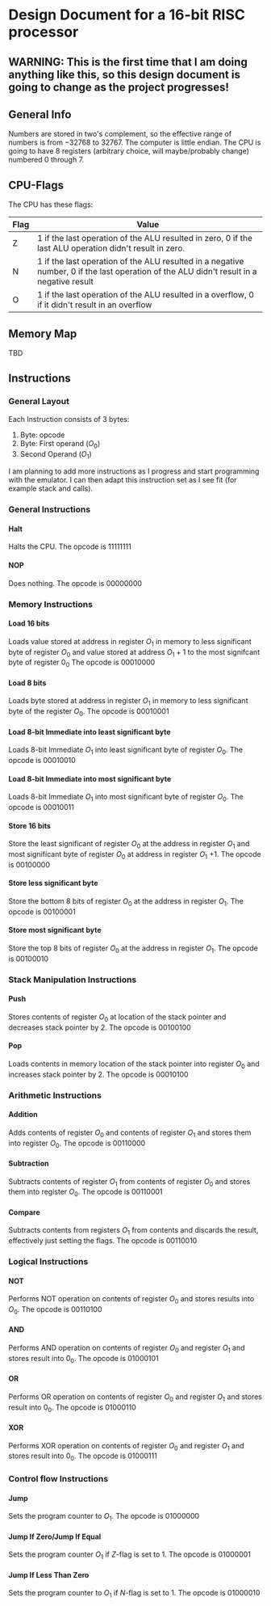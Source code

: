 # **Design Document for a 16-bit RISC processor**

## **WARNING: This is the first time that I am doing anything like this, so this design document is going to change as the project progresses!**

## **General Info**

Numbers are stored in two's complement, so the effective range of numbers is from $-32768$ to $32767$. 
The computer is little endian.
The CPU is going to have 8 registers (arbitrary choice, will maybe/probably change) numbered 0 through 7.

## **CPU-Flags**

The CPU has these flags:

| Flag | Value |
| ---- | ----- |
| Z | 1 if the last operation of the ALU resulted in zero, 0 if the last ALU operation didn't result in zero. |
| N | 1 if the last operation of the ALU resulted in a negative number, 0 if the last operation of the ALU didn't result in a negative result |
| O | 1 if the last operation of the ALU resulted in a overflow, 0 if it didn't result in an overflow |

## **Memory Map**

TBD

## **Instructions**

### **General Layout**

Each Instruction consists of 3 bytes:

1. Byte: opcode
2. Byte: First operand ($O_0$)
3. Second Operand ($O_1$)

I am planning to add more instructions as I progress and start programming with the emulator. I can then adapt this instruction set as I see fit (for example stack and calls).

### **General Instructions**

#### **Halt**

Halts the CPU. The opcode is $1111 1111$

#### **NOP**

Does nothing. The opcode is $0000 0000$

### **Memory Instructions**

#### **Load 16 bits**

Loads value stored at address in register $O_1$ in memory to less significant byte of register $O_0$ and value stored at address $O_1 + 1$ to the most signifcant byte of register $0_0$ The opcode is $0001 0000$

#### **Load 8 bits**
Loads byte stored at address in register $O_1$ in memory to less significant byte of the register $O_0$. The opcode is $0001 0001$

#### **Load 8-bit Immediate into least significant byte**
Loads 8-bit Immediate $O_1$ into least significant byte of register $O_0$. The opcode is $0001 0010$

#### **Load 8-bit Immediate into most significant byte**
Loads 8-bit Immediate $O_1$ into most significant byte of register $O_0$. The opcode is $0001 0011$

#### **Store 16 bits**
Store the least significant of register $O_0$ at the address in register $O_1$ and most significant byte of register $O_0$ at address in register $O_1$ $+1$. The opcode is $0010 0000$

#### **Store less significant byte**
Store the bottom 8 bits of register $O_0$ at the address in register $O_1$. The opcode is $0010 0001$

#### **Store most significant byte**
Store the top 8 bits of register $O_0$ at the address in register $O_1$. The opcode is $0010 0010$

### **Stack Manipulation Instructions**
#### **Push**
Stores contents of register $O_0$ at location of the stack pointer and decreases stack pointer by 2. The opcode is $0010 0100$

#### **Pop**
Loads contents in memory location of the stack pointer into register $O_0$ and increases stack pointer by 2. The opcode is $0001 0100$

### **Arithmetic Instructions**

#### **Addition**

Adds contents of register $O_0$ and contents of register $O_1$ and stores them into register $O_0$. The opcode is $0011 0000$

#### **Subtraction**

Subtracts contents of register $O_1$ from contents of register $O_0$ and stores them into register $O_0$. The opcode is $0011 0001$

#### **Compare**

Subtracts contents from registers $O_1$ from contents and discards the result, effectively just setting the flags. The opcode is $0011 0010$

### **Logical Instructions**

#### **NOT**

Performs NOT operation on contents of register $O_0$ and stores results into $O_0$. The opcode is $0011 0100$

#### **AND**

Performs AND operation on contents of register $O_0$ and register $O_1$ and stores result into $0_0$. The opcode is $0100 0101$

#### **OR**

Performs OR operation on contents of register $O_0$ and register $O_1$ and stores result into $0_0$. The opcode is $0100 0110$

#### **XOR**

Performs XOR operation on contents of register $O_0$ and register $O_1$ and stores result into $0_0$. The opcode is $0100 0111$

### **Control flow Instructions**

#### **Jump**

Sets the program counter to $O_1$. The opcode is $0100 0000$

#### **Jump If Zero/Jump If Equal**

Sets the program counter $O_1$ if $Z$-flag is set to 1. The opcode is $0100 0001$

#### **Jump If Less Than Zero**

Sets the program counter to $O_1$ if $N$-flag is set to 1. The opcode is $0100 0010$